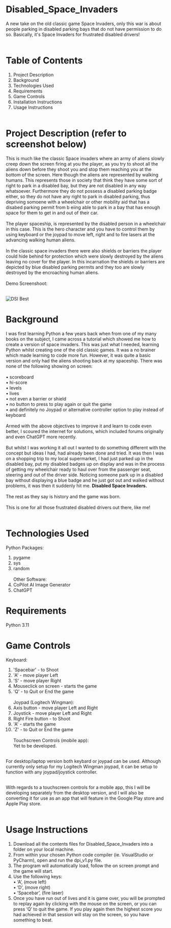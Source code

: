# Disabled_Space_Invaders
A new take on the old classic game Space Invaders, only this war is about people parking in disabled parking bays that do not have permission to do so.
Basically, it's Space Invaders for frustrated disabled drivers!<br><br>

# Table of Contents
1.	Project Description<br>
2.	Background<br>
3.	Technologies Used<br>
4.	Requirements<br>
5. Game Controls<br>
6.	Installation Instructions<br>
7.	Usage Instructions<br><br>

# Project Description (refer to screenshot below)
This is much like the classic Space invaders where an army of aliens slowly creep down the screen firing at you the player, as you try to shoot all the aliens down before they shoot you and stop them reaching you at the bottom of the screen. Here though the aliens are represented by walking humans. This represents those in society that think they have some sort of right to park in a disabled bay, but they are not disabled in any way whatsoever. Furthermore they do not possess a disabled parking badge either, so they do not have any right to park in disabled parking, thus depriving somoene with a wheelchair or other mobility aid that has a disabed parking permit from b eiing able to park in a bay that has enough space for them to get in and out of their car.
<br><br>
The player spaceship, is represented by the disabled person in a wheelchair in this case. This is the hero character and you have to control them by using keyboard or the joypad to move left, right and to fire lasers at the advancing walking human aliens.
<br><br>
In the classic space invaders there were also shields or barriers the player could hide behind for protection which were slowly destroyed by the aliens leaving no cover for the player. In this incarnation the shields or barriers are depicted by blue disabled parking permits and they too are slowly destroyed by the encroaching human aliens. <br><br>
Demo Screenshoot: <br><br>

![DSI Best](https://github.com/user-attachments/assets/ca4155c1-1ed4-476e-b22f-f93254e5858d)


# Background
I was first learning Python a few years back when from one of my many books on the subject, I came across a tutorial which showed me how to create a version of space invaders.  This was just what I needed, learning Python whilst creating one of the old classic games. It was a no brainer which made learning to code more fun. However, it was quite a basic version and only had the aliens shooting back at my spaceship. There was none of the following showing on screen: <br><br>
•	scoreboard<br>
•	hi-score<br>
•	levels <br>
•	lives<br>
•	not even a barrier or shield<br>
•	no button to press to play again or quit the game<br>
•	and definitely no Joypad or alternative controller option to play instead of keyboard
<br><br>
Armed with the above objectives to improve it and learn to code even better, I scoured the internet for solutions, which included forums originally and even ChatGPT more recently. 
<br><br>
But whilst I was working it all out I wanted to do something different with the concept but ideas I had, had already been done and tried. It was then I was on a shopping trip to my local supermarket, I had just parked up in the disabled bay, put my disabled badges up on display and was in the process of getting my wheelchair ready to haul over from the passenger seat, steering and out of the driver side. Noticing someone park up in a disabled bay without displaying a blue badge and he just got out and walked without problems, it was then it suddenly hit me.
<strong>Disabled Space Invaders.</strong>
<br><br>
The rest as they say is history and the game was born. 
<br><br>
This is one for all those frustrated disabled drivers out there, like me! 
<br><br>
# Technologies Used
Python Packages:
1.	pygame
2.	sys
3.	random
   <br><br>
Other Software:
1.	CoPilot AI Image Generator
2.	ChatGPT
   
# Requirements
Python 3.11

# Game Controls
Keyboard:<br>
1. 'Spacebar' - to Shoot
2. 'A' - move player Left
3. 'S' - move player Right
4. Mouseclick on screen - starts the game
5. 'Q' - to Quit or End the game
<br><br>
Joypad (Logitech Wingman):<br>
1. Axis button - move player Left and Right
2. Joystick - move player Left and Right
3. Right Fire button - to Shoot
4. 'A' - starts the game
5. 'Z' - to Quit or End the game
<br><br>
Touchscreen Controls (mobile app):<br>
Yet to be developed.
<br><br>

For desktop/laptop version both keybard or joypad can be used. Although currently only setup for my Logitech Wingman joypad, it can be setup to function with any joypad/joystick controller. 
<br><br>

With regards to a touchscreen controls for a mobile app, this I will be developing separately from the desktop version, and I will also be converting it for use as an app that will feature in the Google Play store and Apple Play store.<br><br>

# Usage Instructions
1.	Download all the contents files for Disabled_Space_Invaders into a folder on your local machine.
2.	From within your chosen Python code compiler (ie. VisualStudio or PyCharm), open and run the dpi_v1.py file.
3.	The program will automatically load, follow the on screen prompt and the game will start.
4.	Use the following keys: <br>
•	‘A’, (move left) <br>
•	‘D’, (move right)<br> 
•	‘Spacebar’, (fire laser)<br>
5.	Once you have run out of lives and it is game over, you will be prompted to replay again by clicking with the mouse on the screen, or you can press ‘Q’ to quit the game. If you play again then the highest score you had achieved in that session will stay on the screen, so you have something to beat.


